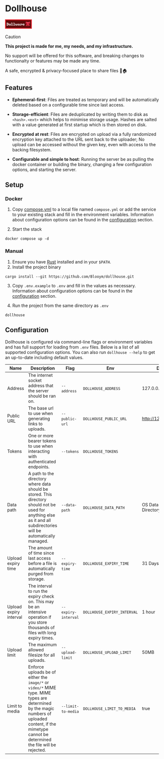 # Dollhouse

![Dollware Badge](.assets/88x31.png)

> [!CAUTION]  
> **This project is made for me, my needs, and my infrastructure.**
>
> No support will be offered for this software, and breaking changes to functionalty or features may be made any time.

A safe, encrypted & privacy-focused place to share files 🎀🏠

## Features

- **Ephemeral-first**: Files are treated as temporary and will be automatically deleted based on a configurable time since last access.

- **Storage-efficient**: Files are deduplicated by writing them to disk as `<hash>.<ext>` which helps to minimise storage usage. Hashes are salted with a value generated at first startup which is then stored on disk.

- **Encrypted at rest**: Files are encrypted on upload via a fully randomized encryption key attached to the URL sent back to the uploader; No upload can be accessed without the given key, even with access to the backing filesystem. 

- **Configurable and simple to host**: Running the server be as pulling the docker container or building the binary, changing a few configuration options, and starting the server.

## Setup

### Docker

1. Copy [compose.yml](./compose.yml) to a local file named `compose.yml` or add the
   service to your existing stack and fill in the environment variables.
   Information about configuration options can be found in the
   [configuration](#configuration) section.

2. Start the stack

```
docker compose up -d
```

### Manual

1. Ensure you have [Rust](https://www.rust-lang.org/tools/install) installed and
   in your `$PATH`.
2. Install the project binary

```
cargo install --git https://github.com/Blooym/dollhouse.git
```

3. Copy `.env.example` to `.env` and fill in the values as necessary.
   Information about configuration options can be found in the
   [configuration](#configuration) section.

4. Run the project from the same directory as `.env`

```
dollhouse
```

## Configuration

Dollhouse is configured via command-line flags or environment variables and has full support for loading from `.env` files. Below is a list of all supported configuration options. You can also run `dollhouse --help` to get an up-to-date including default values.

| Name                   | Description                                                                                                                                                                                            | Flag                | Env                         | Default                     |
| ---------------------- | ------------------------------------------------------------------------------------------------------------------------------------------------------------------------------------------------------ | ------------------- | --------------------------- | --------------------------- |
| Address                | The internet socket address that the server should be ran on.                                                                                                                                          | `--address`         | `DOLLHOUSE_ADDRESS`         | 127.0.0.1:8731              |
| Public URL             | The base url to use when generating links to uploads.                                                                                                                                                  | `--public-url`      | `DOLLHOUSE_PUBLIC_URL`      | http://127.0.0.1:8731       |
| Tokens                 | One or more bearer tokens to use when interacting with authenticated endpoints.                                                                                                                        | `--tokens`          | `DOLLHOUSE_TOKENS`          |                             |
| Data path              | A path to the directory where data should be stored. This directory should not be used for anything else as it and all subdirectories will be automatically managed.                                   | `--data-path`       | `DOLLHOUSE_DATA_PATH`       | OS Data Directory/dollhouse |
| Upload expiry time     | The amount of time since last access before a file is automatically purged from storage.                                                                                                               | `--expiry-time`     | `DOLLHOUSE_EXPIRY_TIME`     | 31 Days                     |
| Upload expiry interval | The interval to run the expiry check on. This may be an intensive operation if you store thousands of files with long expiry times.                                                                    | `--expiry-interval` | `DOLLHOUSE_EXPIRY_INTERVAL` | 1 hour                      |
| Upload limit           | The maximum allowed filesize for all uploads.                                                                                                                                                          | `--upload-limit`    | `DOLLHOUSE_UPLOAD_LIMIT`    | 50MB                        |
| Limit to media         | Enforce uploads be of either the `image/*` or `video/*` MIME type. MIME types are determined by the magic numbers of uploaded content, if the mimetype cannot be determined the file will be rejected. | `--limit-to-media`  | `DOLLHOUSE_LIMIT_TO_MEDIA`  | true                        |
